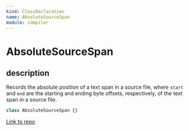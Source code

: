 ```yaml
---
kind: ClassDeclaration
name: AbsoluteSourceSpan
module: compiler
---
```


# AbsoluteSourceSpan

## description

Records the absolute position of a text span in a source file, where `start` and `end` are the
starting and ending byte offsets, respectively, of the text span in a source file.

```ts
class AbsoluteSourceSpan {}
```

[Link to repo](https://github.com/timdeschryver/angular/blob/master/packages/compiler/src/expression_parser/ast.ts#L283-L285)
